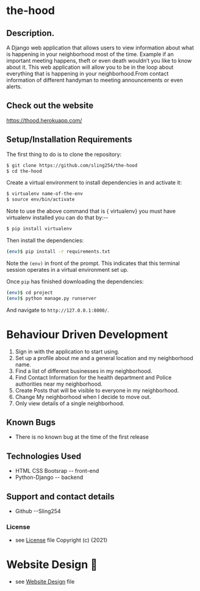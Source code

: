 # the-hood
## Description.
A Django web application that allows users to view information about what is happening in your neighborhood most of the time. Example if an important meeting happens, theft or even death wouldn’t you like to know about it. This web application will allow you to be in the loop about
everything that is happening in your neighborhood.From contact information of different handyman to meeting announcements or even alerts.

## Check out the website

https://thood.herokuapp.com/
## Setup/Installation Requirements

The first thing to do is to clone the repository:

```sh
$ git clone https://github.com/sling254/the-hood
$ cd the-hood
```

Create a virtual environment to install dependencies in and activate it:

```sh
$ virtualenv name-of-the-env
$ source env/bin/activate
```
Note to use the above command that is { virtualenv} you must have virtualenv installed you can do that by:--
```sh
$ pip install virtualenv 

```
Then install the dependencies:

```sh
(env)$ pip install -r requirements.txt
```
Note the `(env)` in front of the prompt. This indicates that this terminal
session operates in a virtual environment set up.

Once `pip` has finished downloading the dependencies:
```sh
(env)$ cd project
(env)$ python manage.py runserver
```
And navigate to `http://127.0.0.1:8000/`.


# Behaviour Driven Development
1. Sign in with the application to start using.
2. Set up a profile about me and a general location and my neighborhood name.
3. Find a list of different businesses in my neighborhood.
4. Find Contact Information for the health department and Police authorities near my neighborhood.
5. Create Posts that will be visible to everyone in my neighborhood.
6. Change My neighborhood when I decide to move out.
7. Only view details of a single neighborhood.
## Known Bugs
- There is no known bug at the time of the first release

## Technologies Used
- HTML CSS Bootsrap -- front-end
- Python-Django -- backend

## Support and contact details
- Github  --Sling254

### License
* see [License](https://github.com/sling254/the-hood/blob/main/LICENSE)  file
Copyright (c) {2021}



# Website Design :link:
* see [Website Design](https://www.figma.com/file/33EV393VOwrd3J7sWgfCF8/Hackthorn?node-id=0%3A1) file


